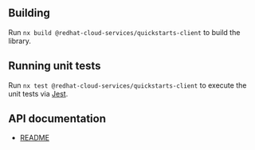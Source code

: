 ## Building

Run `nx build @redhat-cloud-services/quickstarts-client` to build the library.

## Running unit tests

Run `nx test @redhat-cloud-services/quickstarts-client` to execute the unit tests via [Jest](https://jestjs.io).

## API documentation

* [README](doc/README.md)
